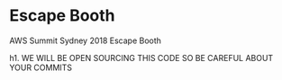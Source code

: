 # Escape Booth

AWS Summit Sydney 2018 Escape Booth

h1. WE WILL BE OPEN SOURCING THIS CODE SO BE CAREFUL ABOUT YOUR COMMITS
